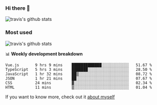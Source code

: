 ### Hi there 👋

<!--
**HondryTravis/HondryTravis** is a ✨ _special_ ✨ repository because its `README.md` (this file) appears on your GitHub profile.

Here are some ideas to get you started:

- 🔭 I’m currently working on ...
- 🌱 I’m currently learning ...
- 👯 I’m looking to collaborate on ...
- 🤔 I’m looking for help with ...
- 💬 Ask me about ...
- 📫 How to reach me: ...
- 😄 Pronouns: ...
- ⚡ Fun fact: ...
-->

![travis's github stats](https://github-readme-stats.vercel.app/api?username=HondryTravis&hide=stars)
### Most used
![travis's github stats](https://github-readme-stats.anuraghazra1.vercel.app/api/top-langs/?username=HondryTravis&layout=compact&hide_title=true)

📊 **Weekly development breakdown**

<!--START_SECTION:waka-->

```text
Vue.js       9 hrs 9 mins    █████████████░░░░░░░░░░░░   51.67 %
TypeScript   5 hrs 3 mins    ███████░░░░░░░░░░░░░░░░░░   28.50 %
JavaScript   1 hr 32 mins    ██▒░░░░░░░░░░░░░░░░░░░░░░   08.72 %
JSON         1 hr 21 mins    ██░░░░░░░░░░░░░░░░░░░░░░░   07.67 %
CSS          24 mins         ▓░░░░░░░░░░░░░░░░░░░░░░░░   02.34 %
HTML         11 mins         ▒░░░░░░░░░░░░░░░░░░░░░░░░   01.04 %
```

<!--END_SECTION:waka-->

If you want to know more, check out it [about myself](https://hondrytravis.github.io/)
